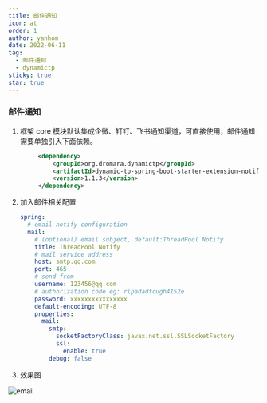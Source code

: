 ```yaml
---
title: 邮件通知
icon: at
order: 1
author: yanhom
date: 2022-06-11
tag:
  - 邮件通知
  - dynamictp
sticky: true
star: true
---
```


### 邮件通知

1. 框架 core 模块默认集成企微、钉钉、飞书通知渠道，可直接使用，邮件通知需要单独引入下面依赖。

   ```xml
        <dependency>
            <groupId>org.dromara.dynamictp</groupId>
            <artifactId>dynamic-tp-spring-boot-starter-extension-notify-email</artifactId>
            <version>1.1.3</version>
        </dependency>   
    ```

2. 加入邮件相关配置

   ```yaml
   spring:
     # email notify configuration
     mail:
       # (optional) email subject, default:ThreadPool Notify
       title: ThreadPool Notify
       # mail service address
       host: smtp.qq.com
       port: 465
       # send from
       username: 123456@qq.com
       # authorization code eg: rlpadadtcugh4152e
       password: xxxxxxxxxxxxxxxx
       default-encoding: UTF-8
       properties:
         mail:
           smtp:
             socketFactoryClass: javax.net.ssl.SSLSocketFactory
             ssl:
               enable: true
           debug: false
   ```
   
3. 效果图

![email](/images/dynamictp/email.png)

